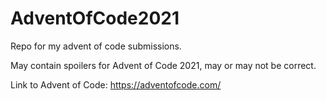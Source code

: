 # AdventOfCode2021
Repo for my advent of code submissions.

May contain spoilers for Advent of Code 2021, may or may not be correct.

Link to Advent of Code: https://adventofcode.com/
